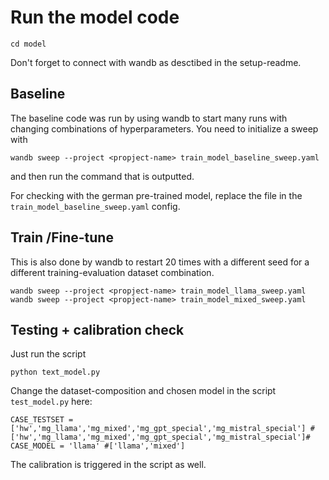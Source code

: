 # Run the model code
```
cd model
```
Don't forget to connect with wandb as desctibed in the setup-readme.
## Baseline
The baseline code was run by using wandb to start many runs with changing combinations of hyperparameters. You need to initialize a sweep with 
```
wandb sweep --project <propject-name> train_model_baseline_sweep.yaml
```
and then run the command that is outputted.

For checking with the german pre-trained model, replace the file in the `train_model_baseline_sweep.yaml` config.

## Train /Fine-tune
This is also done by wandb to restart 20 times with a different seed for a different training-evaluation dataset combination.
 ```
wandb sweep --project <propject-name> train_model_llama_sweep.yaml
wandb sweep --project <propject-name> train_model_mixed_sweep.yaml
```

## Testing + calibration check

Just run the script 
```
python text_model.py
```
Change the dataset-composition and chosen model in the script `test_model.py` here: 
```
CASE_TESTSET = ['hw','mg_llama','mg_mixed','mg_gpt_special','mg_mistral_special'] # ['hw','mg_llama','mg_mixed','mg_gpt_special','mg_mistral_special']# 
CASE_MODEL = 'llama' #['llama','mixed']
```

The calibration is triggered in the script as well.